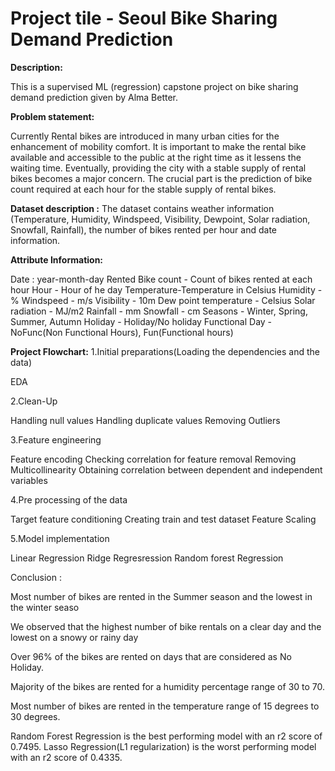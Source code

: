 
# Project tile - Seoul Bike Sharing Demand Prediction

**Description:**

This is a supervised ML (regression) capstone project on bike sharing demand prediction given by Alma Better.

**Problem statement:**

Currently Rental bikes are introduced in many urban cities for the enhancement of mobility comfort. It is important to make the rental bike available and accessible to the public at the right time as it lessens the waiting time. Eventually, providing the city with a stable supply of rental bikes becomes a major concern. The crucial part is the prediction of bike count required at each hour for the stable supply of rental bikes.

**Dataset description :**
The dataset contains weather information (Temperature, Humidity, Windspeed, Visibility, Dewpoint, Solar radiation, Snowfall, Rainfall), the number of bikes rented per hour and date information.

**Attribute Information:**

Date : year-month-day
Rented Bike count - Count of bikes rented at each hour
Hour - Hour of he day
Temperature-Temperature in Celsius
Humidity - %
Windspeed - m/s
Visibility - 10m
Dew point temperature - Celsius
Solar radiation - MJ/m2
Rainfall - mm
Snowfall - cm
Seasons - Winter, Spring, Summer, Autumn
Holiday - Holiday/No holiday
Functional Day - NoFunc(Non Functional Hours), Fun(Functional hours)


**Project Flowchart:**
1.Initial preparations(Loading the dependencies and the data)

EDA

2.Clean-Up

Handling null values
Handling duplicate values
Removing Outliers

3.Feature engineering

Feature encoding
Checking correlation for feature removal
Removing Multicollinearity
Obtaining correlation between dependent and independent variables

4.Pre processing of the data

Target feature conditioning
Creating train and test dataset
Feature Scaling

5.Model implementation

Linear Regression
Ridge Regresression
Random forest Regression


Conclusion :

Most number of bikes are rented in the Summer season and the lowest in the winter seaso

We observed that the highest number of bike rentals on a clear day and the lowest on a snowy or rainy day

Over 96% of the bikes are rented on days that are considered as No Holiday.

Majority of the bikes are rented for a humidity percentage range of 30 to 70.

Most number of bikes are rented in the temperature range of 15 degrees to 30 degrees.

Random Forest Regression is the best performing model with an r2 score of 0.7495.
Lasso Regression(L1 regularization) is the worst performing model with an r2 score of 0.4335.
